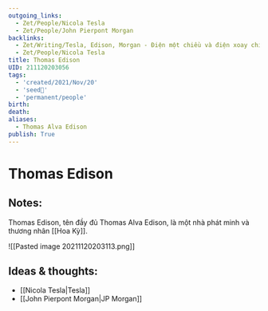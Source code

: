 ```yaml
---
outgoing_links:
  - Zet/People/Nicola Tesla
  - Zet/People/John Pierpont Morgan
backlinks:
  - Zet/Writing/Tesla, Edison, Morgan - Điện một chiều và điện xoay chiều
  - Zet/People/Nicola Tesla
title: Thomas Edison
UID: 211120203056
tags:
  - 'created/2021/Nov/20'
  - 'seed🥜'
  - 'permanent/people'
birth:
death:
aliases:
  - Thomas Alva Edison
publish: True
---
```

# Thomas Edison

## Notes:
Thomas Edison, tên đầy đủ Thomas Alva Edison, là một nhà phát minh và thương nhân [[Hoa Kỳ]].

![[Pasted image 20211120203113.png]]

## Ideas & thoughts:
- [[Nicola Tesla|Tesla]]
- [[John Pierpont Morgan|JP Morgan]]